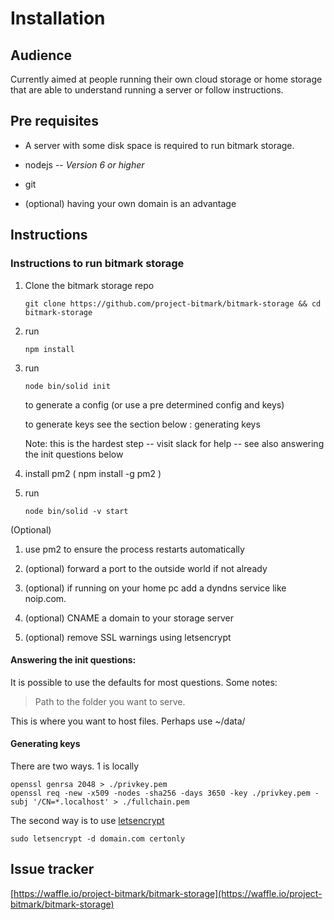 # Installation

## Audience

Currently aimed at people running their own cloud storage or home storage that are able to understand running a server or follow instructions.

## Pre requisites

* A server with some disk space is required to run bitmark storage.

* nodejs -- _Version 6 or higher_

* git

* \(optional\) having your own domain is an advantage

## Instructions

### Instructions to run bitmark storage

1. Clone the bitmark storage repo

   `git clone https://github.com/project-bitmark/bitmark-storage && cd bitmark-storage`

2. run

   `npm install`

3. run

   `node bin/solid init`

   to generate a config \(or use a pre determined config and keys\)

   to generate keys see the section below : generating keys

   Note: this is the hardest step -- visit slack for help -- see also answering the init questions below

4. install pm2 \( npm install -g pm2 \)

5. run

   `node bin/solid -v start`

\(Optional\)

1. use pm2 to ensure the process restarts automatically

2. \(optional\) forward a port to the outside world if not already

3. \(optional\) if running on your home pc add a dyndns service like noip.com.

4. \(optional\) CNAME a domain to your storage server

5. \(optional\) remove SSL warnings using letsencrypt

#### Answering the init questions:

It is possible to use the defaults for most questions. Some notes:

> Path to the folder you want to serve.

This is where you want to host files. Perhaps use ~/data/

#### Generating keys

There are two ways. 1 is locally

```
openssl genrsa 2048 > ./privkey.pem
openssl req -new -x509 -nodes -sha256 -days 3650 -key ./privkey.pem -subj '/CN=*.localhost' > ./fullchain.pem
```

The second way is to use [letsencrypt](https://letsencrypt.org/)

```
sudo letsencrypt -d domain.com certonly
```

## Issue tracker

[https://waffle.io/project-bitmark/bitmark-storage](https://waffle.io/project-bitmark/bitmark-storage)

